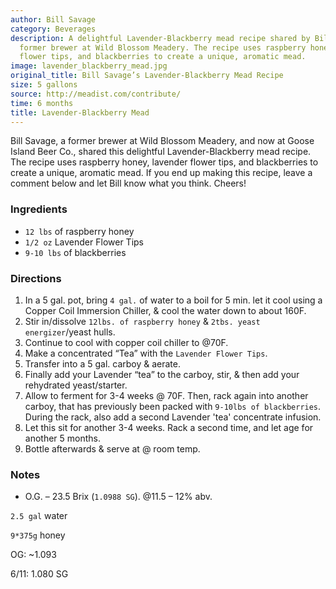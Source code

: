 ```yaml
---
author: Bill Savage
category: Beverages
description: A delightful Lavender-Blackberry mead recipe shared by Bill Savage, a
  former brewer at Wild Blossom Meadery. The recipe uses raspberry honey, lavender
  flower tips, and blackberries to create a unique, aromatic mead.
image: lavender_blackberry_mead.jpg
original_title: Bill Savage’s Lavender-Blackberry Mead Recipe
size: 5 gallons
source: http://meadist.com/contribute/
time: 6 months
title: Lavender-Blackberry Mead
---
```

Bill Savage, a former brewer at Wild Blossom Meadery, and now at Goose Island Beer Co., shared this delightful Lavender-Blackberry mead recipe. The recipe uses raspberry honey, lavender flower tips, and blackberries to create a unique, aromatic mead. If you end up making this recipe, leave a comment below and let Bill know what you think. Cheers!

### Ingredients

* `12 lbs` of raspberry honey
* `1/2 oz` Lavender Flower Tips
* `9-10 lbs` of blackberries

### Directions

1. In a 5 gal. pot, bring `4 gal.` of water to a boil for 5 min. let it cool using a Copper Coil Immersion Chiller, & cool the water down to about 160F.
2. Stir in/dissolve `12lbs. of raspberry honey` & `2tbs. yeast energizer`/yeast hulls.
3. Continue to cool with copper coil chiller to @70F.
4. Make a concentrated “Tea” with the `Lavender Flower Tips`.
5. Transfer into a 5 gal. carboy & aerate.
6. Finally add your Lavender “tea” to the carboy, stir, & then add your rehydrated yeast/starter.
7. Allow to ferment for 3-4 weeks @ 70F. Then, rack again into another carboy, that has previously been packed with `9-10lbs of blackberries`. During the rack, also add a second Lavender 'tea' concentrate infusion.
8. Let this sit for another 3-4 weeks. Rack a second time, and let age for another 5 months.
9. Bottle afterwards & serve at @ room temp.

### Notes

- O.G. – 23.5 Brix (`1.0988 SG`). @11.5 – 12% abv.

`2.5 gal` water

`9*375g` honey

OG: ~1.093

6/11: 1.080 SG